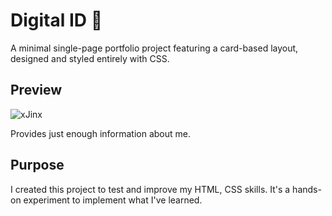 # Digital ID 👤

A minimal single-page portfolio project featuring a card-based layout, designed and styled entirely with CSS.

## Preview

![xJinx](https://github.com/JinxSeven/Digital_Id/assets/164835921/7dd5c0c4-fdf6-451e-a71a-5f8f77411de1)

Provides just enough information about me.

## Purpose

I created this project to test and improve my HTML, CSS skills. It's a hands-on experiment to implement what I've learned.
